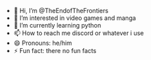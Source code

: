 - 👋 Hi, I’m @TheEndofTheFrontiers
- 👀 I’m interested in video games and manga
- 🌱 I’m currently learning python
- 📫 How to reach me discord or whatever i use
- 😄 Pronouns: he/him
- ⚡ Fun fact: there no fun facts

<!---
TheEndofTheFrontiers/TheEndofTheFrontiers is a ✨ special ✨ repository because its `README.md` (this file) appears on your GitHub profile.
You can click the Preview link to take a look at your changes.
--->
